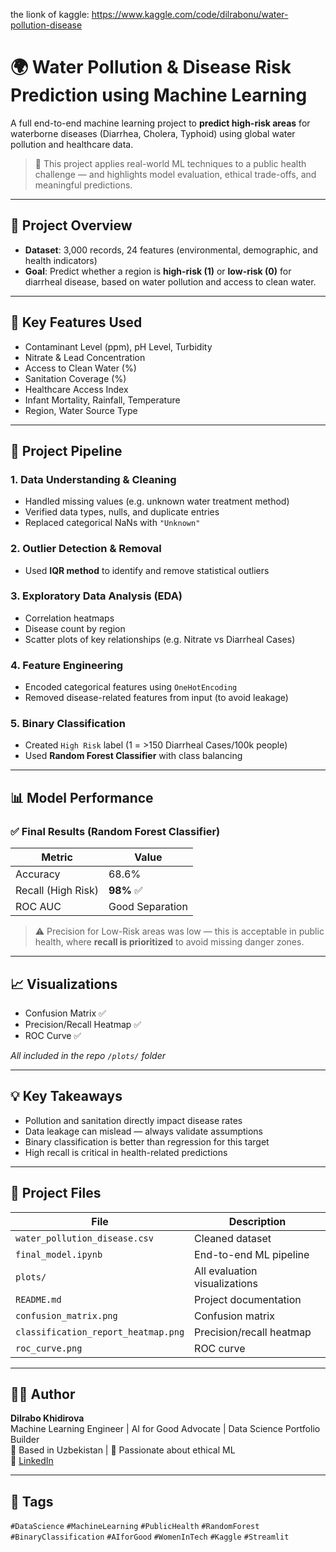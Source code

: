 

the lionk of kaggle:
https://www.kaggle.com/code/dilrabonu/water-pollution-disease

# 🌍 Water Pollution & Disease Risk Prediction using Machine Learning

A full end-to-end machine learning project to **predict high-risk areas** for waterborne diseases (Diarrhea, Cholera, Typhoid) using global water pollution and healthcare data.

> 🚨 This project applies real-world ML techniques to a public health challenge — and highlights model evaluation, ethical trade-offs, and meaningful predictions.

---

## 📌 Project Overview

- **Dataset**: 3,000 records, 24 features (environmental, demographic, and health indicators)
- **Goal**: Predict whether a region is **high-risk (1)** or **low-risk (0)** for diarrheal disease, based on water pollution and access to clean water.

---

## 🧠 Key Features Used

- Contaminant Level (ppm), pH Level, Turbidity  
- Nitrate & Lead Concentration  
- Access to Clean Water (%)  
- Sanitation Coverage (%)  
- Healthcare Access Index  
- Infant Mortality, Rainfall, Temperature  
- Region, Water Source Type

---

## 🧼 Project Pipeline

### 1. Data Understanding & Cleaning
- Handled missing values (e.g. unknown water treatment method)
- Verified data types, nulls, and duplicate entries
- Replaced categorical NaNs with `"Unknown"`

### 2. Outlier Detection & Removal
- Used **IQR method** to identify and remove statistical outliers

### 3. Exploratory Data Analysis (EDA)
- Correlation heatmaps
- Disease count by region
- Scatter plots of key relationships (e.g. Nitrate vs Diarrheal Cases)

### 4. Feature Engineering
- Encoded categorical features using `OneHotEncoding`
- Removed disease-related features from input (to avoid leakage)

### 5. Binary Classification
- Created `High Risk` label (1 = >150 Diarrheal Cases/100k people)
- Used **Random Forest Classifier** with class balancing

---

## 📊 Model Performance

### ✅ Final Results (Random Forest Classifier)
| Metric   | Value  |
|----------|--------|
| Accuracy | 68.6%  |
| Recall (High Risk) | **98%** ✅ |
| ROC AUC  | Good Separation |

> ⚠️ Precision for Low-Risk areas was low — this is acceptable in public health, where **recall is prioritized** to avoid missing danger zones.

---

## 📈 Visualizations

- Confusion Matrix ✅
- Precision/Recall Heatmap ✅
- ROC Curve ✅

_All included in the repo `/plots/` folder_

---

## 💡 Key Takeaways

- Pollution and sanitation directly impact disease rates  
- Data leakage can mislead — always validate assumptions  
- Binary classification is better than regression for this target  
- High recall is critical in health-related predictions

---

## 📁 Project Files

| File | Description |
|------|-------------|
| `water_pollution_disease.csv` | Cleaned dataset |
| `final_model.ipynb` | End-to-end ML pipeline |
| `plots/` | All evaluation visualizations |
| `README.md` | Project documentation |
| `confusion_matrix.png` | Confusion matrix |
| `classification_report_heatmap.png` | Precision/recall heatmap |
| `roc_curve.png` | ROC curve |


---

## 👩‍💻 Author

**Dilrabo Khidirova**  
Machine Learning Engineer | AI for Good Advocate | Data Science Portfolio Builder  
📍 Based in Uzbekistan | 🧠 Passionate about ethical ML  
🔗 [LinkedIn](https://www.linkedin.com/in/dilrabo-khidirova-3144b8244/)

---

## 📌 Tags

`#DataScience` `#MachineLearning` `#PublicHealth` `#RandomForest` `#BinaryClassification` `#AIforGood` `#WomenInTech` `#Kaggle` `#Streamlit`
